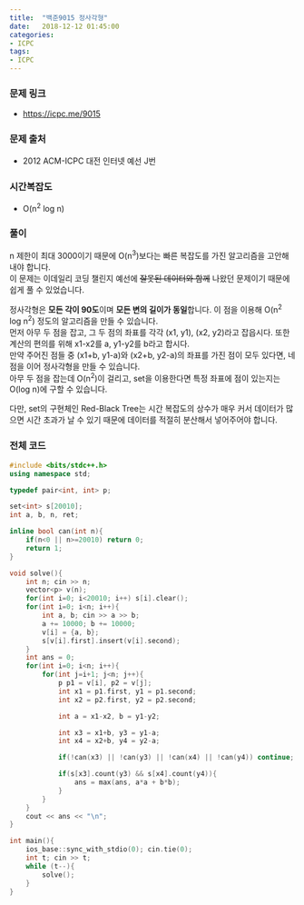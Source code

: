 ```yaml
---
title:  "백준9015 정사각형"
date:   2018-12-12 01:45:00
categories:
- ICPC
tags:
- ICPC
---
```


### 문제 링크
* https://icpc.me/9015

### 문제 출처
* 2012 ACM-ICPC 대전 인터넷 예선 J번

### 시간복잡도
* O(n<sup>2</sup> log n)

### 풀이
n 제한이 최대 3000이기 때문에 O(n<sup>3</sup>)보다는 빠른 복잡도를 가진 알고리즘을 고안해내야 합니다.<br>
이 문제는 이데일리 코딩 챌린지 예선에 <s>잘못된 데이터와 함께</s> 나왔던 문제이기 때문에 쉽게 풀 수 있었습니다.

정사각형은 <b>모든 각이 90도</b>이며 <b>모든 변의 길이가 동일</b>합니다. 이 점을 이용해 O(n<sup>2</sup> log n<sup>2</sup>) 정도의 알고리즘을 만들 수 있습니다.<br>
먼저 아무 두 점을 잡고, 그 두 점의 좌표를 각각 (x1, y1), (x2, y2)라고 잡읍시다. 또한 계산의 편의를 위해 x1-x2를 a, y1-y2를 b라고 합시다.<br>
만약 주어진 점들 중 (x1+b, y1-a)와 (x2+b, y2-a)의 좌표를 가진 점이 모두 있다면, 네 점을 이어 정사각형을 만들 수 있습니다.<br>
아무 두 점을 잡는데 O(n<sup>2</sup>)이 걸리고, set을 이용한다면 특정 좌표에 점이 있는지는 O(log n)에 구할 수 있습니다.<br>

다만, set의 구현체인 Red-Black Tree는 시간 복잡도의 상수가 매우 커서 데이터가 많으면 시간 초과가 날 수 있기 때문에 데이터를 적절히 분산해서 넣어주어야 합니다.

### 전체 코드
```cpp
#include <bits/stdc++.h>
using namespace std;

typedef pair<int, int> p;

set<int> s[20010];
int a, b, n, ret;

inline bool can(int n){
	if(n<0 || n>=20010) return 0;
	return 1;
}

void solve(){
	int n; cin >> n;
	vector<p> v(n);
	for(int i=0; i<20010; i++) s[i].clear();
	for(int i=0; i<n; i++){
		int a, b; cin >> a >> b;
		a += 10000; b += 10000;
		v[i] = {a, b};
		s[v[i].first].insert(v[i].second);
	}
	int ans = 0;
	for(int i=0; i<n; i++){
		for(int j=i+1; j<n; j++){
			p p1 = v[i], p2 = v[j];
			int x1 = p1.first, y1 = p1.second;
			int x2 = p2.first, y2 = p2.second;

			int a = x1-x2, b = y1-y2;

			int x3 = x1+b, y3 = y1-a;
			int x4 = x2+b, y4 = y2-a;

			if(!can(x3) || !can(y3) || !can(x4) || !can(y4)) continue;

			if(s[x3].count(y3) && s[x4].count(y4)){
				ans = max(ans, a*a + b*b);
			}
		}
	}
	cout << ans << "\n";
}

int main(){
	ios_base::sync_with_stdio(0); cin.tie(0);
	int t; cin >> t;
	while (t--){
		solve();
	}  
}
```
